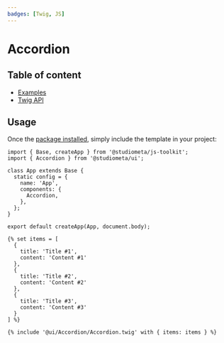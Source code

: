 ```yaml
---
badges: [Twig, JS]
---
```


# Accordion <Badges :texts="$frontmatter.badges" />

## Table of content

- [Examples](./examples.md)
- [Twig API](./twig-api.md)

## Usage

Once the [package installed](/guide/installation/), simply include the template in your project:

```js{2,8}
import { Base, createApp } from '@studiometa/js-toolkit';
import { Accordion } from '@studiometa/ui';

class App extends Base {
  static config = {
    name: 'App',
    components: {
      Accordion,
    },
  };
}

export default createApp(App, document.body);
```

```twig{16}
{% set items = [
  {
    title: 'Title #1',
    content: 'Content #1'
  },
  {
    title: 'Title #2',
    content: 'Content #2'
  },
  {
    title: 'Title #3',
    content: 'Content #3'
  }
] %}

{% include '@ui/Accordion/Accordion.twig' with { items: items } %}
```
